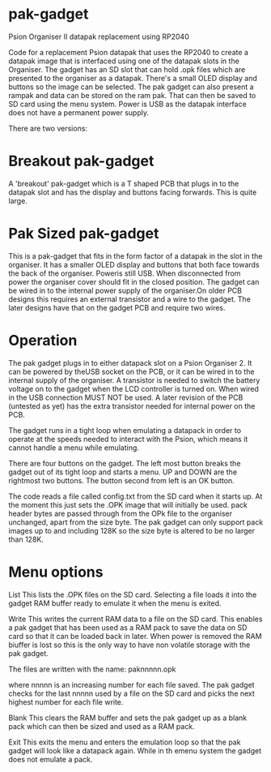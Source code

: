 # pak-gadget
Psion Organiser II datapak replacement using RP2040

Code for a replacement Psion datapak that uses the RP2040 to create a datapak image that is interfaced using one of the datapak slots in the Organiser.
The gadget has an SD slot that can hold .opk files which are presented to the organiser as a datapak. There's a small OLED display and buttons so the image can be selected. The pak gadget can also present a rampak and data can be stored on the ram pak. That can then be saved to SD card using the menu system.
Power is USB as the datapak interface does not have a permanent power supply.

There are two versions:

Breakout pak-gadget
===================

A 'breakout' pak-gadget which is a T shaped PCB that plugs in to the datapak slot and has the display and buttons facing forwards. This is quite large.

Pak Sized pak-gadget
====================

This is a pak-gadget that fits in the form factor of a datapak in the slot in the organiser. It has a smaller OLED display and buttons that both face towards the back of the organiser. Poweris still USB. When disconnected from power the organiser cover should fit in the closed position. The gadget can be wired in to the internal power supply of the organiser.On older PCB designs this requires an external transistor and a wire to the gadget. The later designs have that on the gadget PCB and require two wires.

Operation
=========

The pak gadget plugs in to either datapack slot on a Psion Organiser 2. It can be powered by theUSB socket on the PCB, or it can be wired in to the 
internal supply of the organiser. A transistor is needed to switch the battery voltage on to the gadget when the LCD controller is turned on. When wired in 
the USB connection MUST NOT be used. A later revision of the PCB (untested as yet) has the extra transistor needed for internal power on the PCB.

The gadget runs in a tight loop when emulating a datapack in order to operate at the speeds needed to interact with the Psion, which means it cannot handle a 
menu while emulating.

There are four buttons on the gadget. The left most button breaks the gadget out of its tight loop and starts a menu. UP and DOWN are the rightmost two 
buttons. The button second from left is an OK button.

The code reads a file called config.txt from the SD card when it starts up. At the moment this just sets the .OPK image that will initially be used.
pack header bytes are passed through from the OPk file to the organiser unchanged, apart from the size byte. The pak gadget can only support pack images up to 
and including 128K so the size byte is altered to be no larger than 128K.

Menu options
============

List
This lists the .OPK files on the SD card. Selecting a file loads it into the gadget RAM buffer ready to emulate it when the menu is exited.

Write
This writes the current RAM data to a file on the SD card. This enables a pak gadget that has been used as a RAM pack to save the data on SD card so that 
it can be loaded back in later. When power is removed the RAM biuffer is lost so this is the only way to have non volatile storage with the pak gadget.

The files are written with the name:
paknnnnn.opk

where nnnnn is an increasing number for each file saved. The pak gadget checks for the last nnnnn used by a file on the SD card and picks the next 
highest number for each file write.

Blank
This clears the RAM buffer and sets the pak gadget up as a blank pack which can then be sized and used as a RAM pack.

Exit
This exits the menu and enters the emulation loop so that the pak gadget will look like a datapack again. While in th emenu system the gadget does not emulate a pack.


